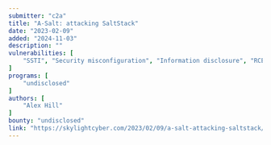 ```yaml
---
submitter: "c2a"
title: "A-Salt: attacking SaltStack"
date: "2023-02-09"
added: "2024-11-03"
description: ""
vulnerabilities: [
    "SSTI", "Security misconfiguration", "Information disclosure", "RCE"
]
programs: [
    "undisclosed"
]
authors: [
    "Alex Hill"
]
bounty: "undisclosed"
link: "https://skylightcyber.com/2023/02/09/a-salt-attacking-saltstack/"
---
```




